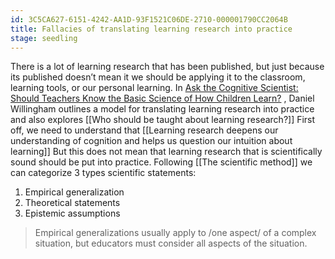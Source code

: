 ```yaml
---
id: 3C5CA627-6151-4242-AA1D-93F1521C06DE-2710-000001790CC2064B
title: Fallacies of translating learning research into practice
stage: seedling
---
```

There is a lot of learning research that has been published, but just because its published doesn’t mean it we should be applying it to the classroom, learning tools, or our personal learning.   In [Ask the Cognitive Scientist: Should Teachers Know the Basic Science of How Children Learn?](https://www.aft.org/ae/summer2019/willingham) , Daniel Willingham outlines a model for translating learning research into practice and also explores [[Who should be taught about learning research?]] 
First off, we need to understand that  [[Learning research deepens our understanding of cognition and helps us question our intuition about learning]]  But this does not mean that learning research that is scientifically sound should be put into practice. Following [[The scientific method]]  we can categorize 3 types scientific statements:
1. Empirical generalization
2. Theoretical statements 
3. Epistemic assumptions

> Empirical generalizations usually apply to /one aspect/ of a complex situation, but educators must consider all aspects of the situation.
